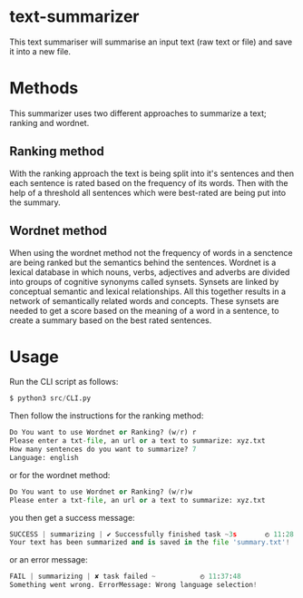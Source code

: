 # text-summarizer
This text summariser will summarise an input text (raw text or file) and save it into a new file. 

# Methods
This summarizer uses two different approaches to summarize a text; ranking and wordnet.

## Ranking method 
With the ranking approach the text is being split into it's sentences and then each sentence is rated based on the frequency of its words.
Then with the help of a threshold all sentences which were best-rated are being put into the summary.

## Wordnet method
When using the wordnet method not the frequency of words in a senctence are being ranked but the semantics behind the sentences. 
Wordnet is a lexical database in which nouns, verbs, adjectives and adverbs are divided into groups of cognitive synonyms called synsets. Synsets are linked by conceptual semantic and lexical relationships. All this together results in a network of semantically related words and concepts. These synsets are needed to get a score based on the meaning of a word in a sentence, to create a summary based on the best rated sentences.

# Usage
Run the CLI script as follows:
```python
$ python3 src/CLI.py
```
Then follow the instructions for the ranking method:
```python
Do You want to use Wordnet or Ranking? (w/r) r
Please enter a txt-file, an url or a text to summarize: xyz.txt
How many sentences do you want to summarize? 7 
Language: english
```
or for the wordnet method:
```python
Do You want to use Wordnet or Ranking? (w/r)w
Please enter a txt-file, an url or a text to summarize: xyz.txt
```

you then get a success message:
```python
SUCCESS | summarizing | ✔ Successfully finished task ~3s       ◴ 11:28:34
Your text has been summarized and is saved in the file 'summary.txt'!
```
or an error message:
```python
FAIL | summarizing | ✘ task failed ~           ◴ 11:37:48
Something went wrong. ErrorMessage: Wrong language selection!
```